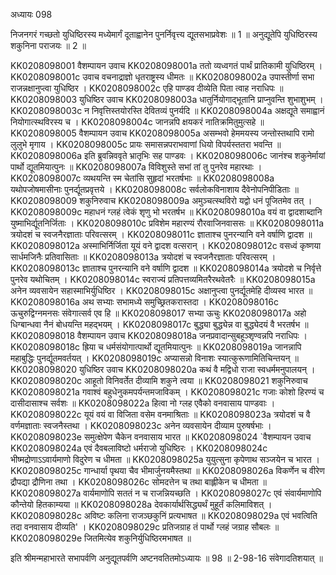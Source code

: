 अध्यायः 098

निजनगरं गच्छतो युधिष्ठिरस्य मध्येमार्गं दूताह्वानेन पुनर्निवृत्त्य द्यूतसभाप्रवेशः ॥ 1 ॥ अनुद्यूतेपि युधिष्ठिरस्य शकुनिना पराजयः ॥ 2 ॥

KK0208098001	वैशम्पायन उवाच 
KK0208098001a	ततो व्यध्वगतं पार्थं प्रातिकामी युधिष्ठिरम् ।
KK0208098001c	उवाच वचनाद्राज्ञो धृतराष्ट्रस्य धीमतः ॥
KK0208098002a	उपास्तीर्णा सभा राजन्नक्षानुप्त्वा युधिष्ठिर ।
KK0208098002c	एहि पाण्डव दीव्येति पिता त्वाह नराधिपः ॥
KK0208098003	युधिष्ठिर उवाच 
KK0208098003a	धातुर्नियोगाद्भूतानि प्राप्नुवन्ति शुभाशुभम् ।
KK0208098003c	न निवृत्तिस्तयोरस्ति देवितव्यं पुनर्यदि ॥
KK0208098004a	अक्षद्यूते समाह्वानं नियोगात्स्थविरस्य च ।
KK0208098004c	जानन्नपि क्षयकरं नातिक्रमितुमुत्सहे ॥
KK0208098005	वैशम्पायन उवाच 
KK0208098005a	असम्भवो हेममयस्य जन्तोस्तथापि रामो लुलुभे मृगाय ।
KK0208098005c	प्रायः समासन्नपराभवाणां धियो विपर्यस्ततरा भवन्ति ॥
KK0208098006a	इति ब्रुवन्निववृते भ्रातृभिः सह पाण्डवः ।
KK0208098006c	जानंश्च शकुनेर्मायां पार्थो द्यूतमियात्पुनः ॥
KK0208098007a	विविशुस्ते सभां तां तु पुनरेव महारथाः ।
KK0208098007c	व्यथयन्ति स्म चेतांसि सुहृदां भरतर्षभाः ॥
KK0208098008a	यथोपजोषमासीनाः पुनर्द्यूतप्रवृत्तये ।
KK0208098008c	सर्वलोकविनाशाय दैवेनोपनिपीडिताः ॥
KK0208098009	शकुनिरुवाच 
KK0208098009a	अमुञ्चत्स्थविरो यद्वो धनं पूजितमेव तत् ।
KK0208098009c	महाधनं ग्लहं त्वेकं शृणु भो भरतर्षभ ॥
KK0208098010a	वयं वा द्वादशाब्दानि युष्माभिर्द्यूतनिर्जिताः ।
KK0208098010c	प्रविशेम महारण्यं रौरवाजिनवाससः ॥
KK0208098011a	त्रयोदशं च स्वजनैरज्ञाताः परिवत्सरम् ।
KK0208098011c	ज्ञाताश्च पुनरन्यानि वने वर्षाणि द्वादश ॥
KK0208098012a	अस्माभिर्निर्जिता यूयं वने द्वादश वत्सरान् ।
KK0208098012c	वसध्वं कृष्णया सार्धमजिनैः प्रतिवासिताः ॥
KK0208098013a	त्रयोदशं च स्वजनैरज्ञाताः परिवत्सरम् ।
KK0208098013c	ज्ञाताश्च पुनरन्यानि वने वर्षाणि द्वादश ॥
KK0208098014a	त्रयोदशे च निर्वृत्ते पुनरेव यथोचितम् ।
KK0208098014c	स्वराज्यं प्रतिपत्तव्यमितरैरथवेतरैः ॥
KK0208098015a	अनेन व्यवसायेन सहास्माभिर्युधिष्ठिर ।
KK0208098015c	अक्षानुप्त्वा पुनर्द्यूतमेहि दीव्यस्व भारत ॥
KK0208098016a	अथ सभ्याः सभामध्ये समुच्छ्रितकरास्तदा ।
KK0208098016c	ऊचुरुद्विग्नमनसः संवेगात्सर्व एव हि ॥
KK0208098017	सभ्या ऊचुः 
KK0208098017a	अहो धिग्बान्धवा नैनं बोधयन्ति महद्भयम् ।
KK0208098017c	बुद्ध्या बुद्ध्येन्न वा बुद्ध्येदयं वै भरतर्षभ ॥
KK0208098018	वैशम्पायन उवाच 
KK0208098018a	जनप्रवादान्सुबहूञ्शृण्वन्नपि नराधिपः ।
KK0208098018c	ह्रिया च धर्मसंयोगात्पार्थो द्यूतमियात्पुनः ॥
KK0208098019a	जानन्नापि महाबुद्धिः पुनर्द्यूतमवर्तयत् ।
KK0208098019c	अप्यासन्नो विनाशः स्यात्कुरूणामितिचिन्तयन् ॥
KK0208098020	युधिष्ठिर उवाच 
KK0208098020a	कथं वै मद्विधो राजा स्वधर्ममनुपालयन् ।
KK0208098020c	आहूतो विनिवर्तेत दीव्यामि शकुने त्वया ॥
KK0208098021	शकुनिरुवाच 
KK0208098021a	गवाश्वं बहुधेनुकमपर्यन्तमजाविकम् ।
KK0208098021c	गजाः कोशो हिरण्यं च दासीदासाश्च सर्वशः ॥
KK0208098022a	हित्वा नो ग्लह एवैको वनवासाय पाण्डवाः ।
KK0208098022c	यूयं वयं वा विजिता वसेम वनमाश्रिताः ॥
KK0208098023a	त्रयोदशं च वै वर्णमज्ञाताः स्वजनैस्तथा ।
KK0208098023c	अनेन व्यवसायेन दीव्याम पुरुषर्षभाः ।
KK0208098023e	समुत्क्षेपेण चैकेन वनवासाय भारत ॥
KK0208098024	`वैशम्पायन उवाच 
KK0208098024a	एवं दैवबलाविष्टो धर्मराजो युधिष्ठिरः ।
KK0208098024c	भीष्मद्रोणाऽऽवार्यमाणो विदुरेण च धीमता ॥
KK0208098025a	युयुत्सुना कृपेणाथ सञ्जयेन च भारत ।
KK0208098025c	गान्धार्या पृथया चैव भीमार्जुनयमैस्तथा ॥
KK0208098026a	विकर्णेन च वीरेण द्रौपद्या द्रौणिना तथा ।
KK0208098026c	सोमदत्तेन च तथा बाह्लीकेन च धीमता ॥
KK0208098027a	वार्यमाणोपि सततं न च राजन्नियच्छति ।
KK0208098027c	एवं संवार्यमाणोपि कौन्तेयो हितकाम्यया ॥
KK0208098028a	देवकार्यार्थसिद्ध्यर्थं मुहूर्तं कलिमाविशत् ।
KK0208098028c	अविष्टः कलिना राजञ्छकुनिं प्रत्यभाषत ॥
KK0208098029a	एवं भवत्विति तदा वनवासाय दीव्यति' ।
KK0208098029c	प्रतिजग्राह तं पार्थो ग्लहं जग्राह सौबलः ॥
KK0208098029e	जितमित्येव शकुनिर्युधिष्ठिरमभाषत ॥ 

इति श्रीमन्महाभारते सभापर्वणि अनुद्यूतपर्वणि अष्टनवतितमोऽध्यायः ॥ 98 ॥
2-98-16 संवेगादतिशयात् ॥
